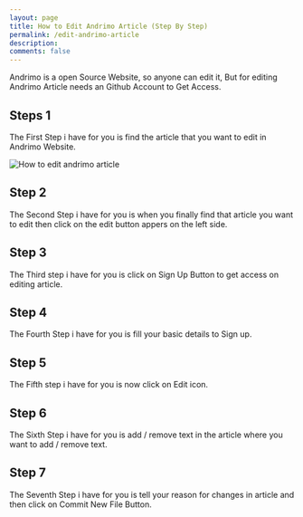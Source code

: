 ```yaml
---
layout: page
title: How to Edit Andrimo Article (Step By Step)
permalink: /edit-andrimo-article
description: 
comments: false
---  
```


Andrimo is a open Source Website, so anyone can edit it, But for editing Andrimo Article needs an Github Account to Get Access.

## Steps 1 

The First Step i have for you is find the article that you want to edit in Andrimo Website.

![How to edit andrimo article](assets/images/edit-andrimo-article.jpg)

## Step 2

The Second Step i have for you is when you finally find that article you want to edit then click on the edit button appers on the left side.

## Step 3

The Third step i have for you is click on Sign Up Button to get access on editing article.

## Step 4

The Fourth Step i have for you is fill your basic details to Sign up.

## Step 5

The Fifth step i have for you is now click on Edit icon.

## Step 6

The Sixth Step i have for you is add / remove text in the article where you want to add / remove text.

## Step 7

The Seventh Step i have for you is tell your reason for changes in article and then click on Commit New File Button.

